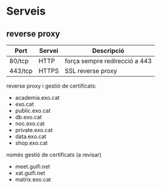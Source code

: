 # Serveis

## reverse proxy

Port | Servei | Descripció
---- | ------ | ----------
80/tcp | HTTP | força sempre redirecció a 443
443/tcp | HTTPS | SSL reverse proxy

reverse proxy i gestió de certificats:
- academia.exo.cat
- exo.cat
- public.exo.cat
- db.exo.cat
- noc.exo.cat
- private.exo.cat
- data.exo.cat
- shop.exo.cat

només gestió de certificats (a revisar)
- meet.guifi.net
- xat.guifi.net
- matrix.exo.cat
